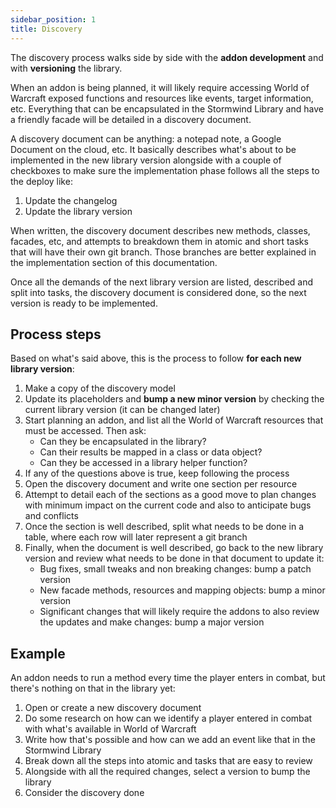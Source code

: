 ```yaml
---
sidebar_position: 1
title: Discovery
---
```


The discovery process walks side by side with the **addon development** and with **versioning** the library.

When an addon is being planned, it will likely require accessing World of Warcraft exposed functions and
resources like events, target information, etc. Everything that can be encapsulated in the Stormwind Library
and have a friendly facade will be detailed in a discovery document.

A discovery document can be anything: a notepad note, a Google Document on the cloud, etc. It basically describes
what's about to be implemented in the new library version alongside with a couple of checkboxes to make sure
the implementation phase follows all the steps to the deploy like:

1. Update the changelog
1. Update the library version

When written, the discovery document describes new methods, classes, facades, etc, and attempts to breakdown them
in atomic and short tasks that will have their own git branch. Those branches are better explained in the
implementation section of this documentation.

Once all the demands of the next library version are listed, described and split into tasks, the discovery document
is considered done, so the next version is ready to be implemented.

## Process steps

Based on what's said above, this is the process to follow **for each new library version**:

1. Make a copy of the discovery model
1. Update its placeholders and **bump a new minor version** by checking the current library version
(it can be changed later)
1. Start planning an addon, and list all the World of Warcraft resources that must be accessed. Then ask:
   * Can they be encapsulated in the library?
   * Can their results be mapped in a class or data object?
   * Can they be accessed in a library helper function?
1. If any of the questions above is true, keep following the process
1. Open the discovery document and write one section per resource
1. Attempt to detail each of the sections as a good move to plan changes with minimum impact on the current code
and also to anticipate bugs and conflicts
1. Once the section is well described, split what needs to be done in a table, where each row will later
represent a git branch
1. Finally, when the document is well described, go back to the new library version and review what needs to
be done in that document to update it:
   * Bug fixes, small tweaks and non breaking changes: bump a patch version
   * New facade methods, resources and mapping objects: bump a minor version
   * Significant changes that will likely require the addons to also review the updates and make changes: bump a
major version

## Example

An addon needs to run a method every time the player enters in combat, but there's nothing on that in the library
yet:

1. Open or create a new discovery document
1. Do some research on how can we identify a player entered in combat with what's available in World of Warcraft
1. Write how that's possible and how can we add an event like that in the Stormwind Library
1. Break down all the steps into atomic and tasks that are easy to review
1. Alongside with all the required changes, select a version to bump the library
1. Consider the discovery done